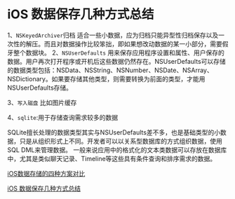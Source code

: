 # iOS 数据保存几种方式总结


1、``NSKeyedArchiver``归档
适合一些小数据，应为归档只能异型性归档保存以及一次性的解压。而且对数据操作比较笨拙，即如果想改动数据的某一小部分，需要假牙整个数据块。
2、``NSUserDefaults``
用来保存应用程序设置和属性、用户保存的数据。用户再次打开程序或开机后这些数据仍然存在。NSUserDefaults可以存储的数据类型包括：NSData、NSString、NSNumber、NSDate、NSArray、NSDictionary。如果要存储其他类型，则需要转换为前面的类型，才能用NSUserDefaults存储。

3、``写入磁盘``
比如图片缓存

4、``sqlite``:用于存储查询需求较多的数据

SQLite擅长处理的数据类型其实与NSUserDefaults差不多，也是基础类型的小数据，只是从组织形式上不同。开发者可以以关系型数据库的方式组织数据，使用SQL DML来管理数据。 一般来说应用中的格式化的文本类数据可以存放在数据库中，尤其是类似聊天记录、Timeline等这些具有条件查询和排序需求的数据。


[iOS数据存储的四种方案对比](http://www.weste.net/2013/3-29/90016.html)

[ iOS 数据保存几种方式总结](http://blog.csdn.net/reylen/article/details/7977418)